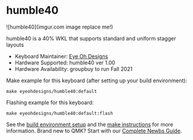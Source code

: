 # humble40

![humble40](imgur.com image replace me!)

humble40 is a 40% WKL that supports standard and uniform stagger layouts

* Keyboard Maintainer: [Eye Oh Designs](https://github.com/joedinkle)
* Hardware Supported: humble40 ver  1.00
* Hardware Availability: groupbuy to run Fall 2021

Make example for this keyboard (after setting up your build environment):

    make eyeohdesigns/humble40:default

Flashing example for this keyboard:

    make eyeohdesigns/humble40:default:flash

See the [build environment setup](https://docs.qmk.fm/#/getting_started_build_tools) and the [make instructions](https://docs.qmk.fm/#/getting_started_make_guide) for more information. Brand new to QMK? Start with our [Complete Newbs Guide](https://docs.qmk.fm/#/newbs).
